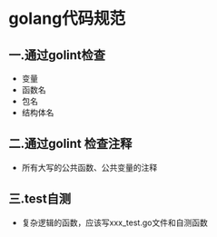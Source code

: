 # golang代码规范

## 一.通过golint检查
+ 变量
+ 函数名
+ 包名
+ 结构体名

##  二.通过golint 检查注释

+ 所有大写的公共函数、公共变量的注释

##  三.test自测
+ 复杂逻辑的函数，应该写xxx_test.go文件和自测函数


